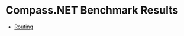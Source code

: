 # Compass.NET Benchmark Results

- [Routing](https://sholtee.github.io/router/perf/Solti.Utils.Router.Perf.Routing-report-github.html )